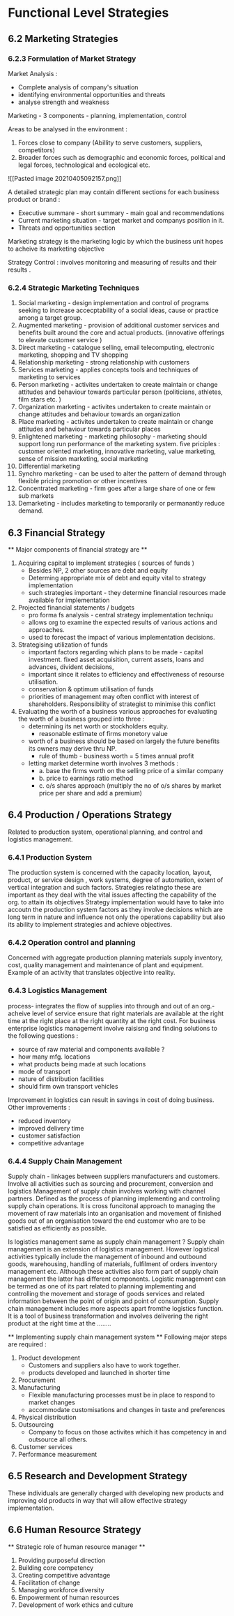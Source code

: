 # Functional Level Strategies

## 6.2 Marketing Strategies 

### 6.2.3 Formulation of Market Strategy

Market Analysis :
- Complete analysis of company's situation 
- identifying environmental opportunities and threats
- analyse strength and weakness 

Marketing - 3 components - planning, implementation, control

Areas to be analysed in the environment :
1. Forces close to company (Abillity to serve customers, suppliers, competitors)
2. Broader forces such as demographic and economic forces, political and legal forces, technological and ecological etc.

![[Pasted image 20210405092157.png]]

A detailed strategic plan may contain different sections for each business product or brand :
- Executive summare - short summary - main goal and recommendations 
- Current marketing situation - target market and companys position in it.
- Threats and opportunities section 

Marketing strategy is the marketing logic by which the business unit hopes to acheive its marketing objective

Strategy Control : involves monitoring and measuring of results and their results .

### 6.2.4 Strategic Marketing Techniques 
1. Social marketing - design implementation and control of programs seeking to increase accecptability of a social ideas, cause or practice among a target group.
2. Augmented marketing - provision of additional customer services and benefits built around the core and actual products. (innovative offerings to elevate customer service )
3. Direct marketing - catalogue selling, email telecomputing, electronic marketing, shopping and TV shopping
4. Relationship marketing - strong relationship with customers 
5. Services marketing - applies concepts tools and techniques of marketing to services 
6. Person marketing - activites undertaken to create maintain or change attitudes and behaviour towards particular person (politicians, athletes, film stars etc. )
7. Organization marketing - activites undertaken to create maintain or change attitudes and behaviour towards an organization 
8. Place marketing - activites undertaken to create maintain or change attitudes and behaviour towards particular places 
9. Enlightened marketing - marketing philosophy - marketing should support long run performance of the marketing system. five priciples : customer oriented marketing, innovative marketing, value marketing, sense of mission marketing, social marketing 
10. Differential marketing 
11. Synchro marketing - can be used to alter the pattern of demand through flexible pricing promotion or other incentives
12. Concentrated marketing - firm goes after a large share of one or few sub markets 
13. Demarketing - includes marketing to temporarily or permanantly reduce demand. 

## 6.3 Financial Strategy 
** Major components of financial strategy are ** 
1. Acquiring capital to implement strategies ( sources of funds )
	- Besides NP, 2 other sources are debt and equity 
	- Determing appropriate mix of debt and equity vital to strategy implementation
	- such strategies important - they determine financial resources made available for implementation
2. Projected financial statements / budgets 
	- pro forma fs analysis - central strategy implementation techniqu
	- allows org to examine the expected results of various actions and approaches.
	- used to forecast the impact of various implementation decisions.
3. Strategising utilization of funds 
	- important factors regarding which plans to be made - capital investment. fixed asset acquisition, current assets, loans and advances, divident decisions, 
	- important since it relates to efficiency and effectiveness of resourse utilisation.
	- conservation & optimum utilisation of funds 
	- priorities of management may often conflict with interest of shareholders. Responsibility of strategist to minimise this conflict 
4. Evaluating the worth of a business 
	various approaches for evaluating the worth of a business grouped into three :
	- determining its net worth or stockholders equity.
		- reasonable estimate of firms monetory value
	- worth of a business should be based on largely the future benefits its owners may derive thru NP.
		- rule of thumb - business worth = 5 times annual profit 
	- letting market determine worth involves 3 methods :
		- a. base the firms worth on the selling price of a similar company  
		- b. price to earnings ratio method 
		- c. o/s shares approach (multiply the no of o/s shares by market price per share and add a premium)



## 6.4 Production / Operations Strategy 
Related to production system, operational planning, and control and logistics management.

### 6.4.1 Production System 
The production system is concerned with the capacity location, layout, product, or service design , work systems, degree of automation, extent of vertical integration and such factors.
Strategies relatingto these are important as they deal with the vital issues affecting the capability of the org. to attain its objectives 
Strategy implementation would have to take into accoutn the production system factors as they involve decisions which are long term in nature and influence not only the operations capability but also its ability to implement strategies and achieve objectives.

### 6.4.2 Operation control and planning
Concerned with aggregate production planning materials supply inventory, cost, quality management and maintenance of plant and equipment.
Example of an activity that translates objective into reality.

### 6.4.3 Logistics Management 
process- integrates the flow of supplies into through and out of an org.- acheive level of service ensure that right materials are available at the right time at the right place at the right quantity at the right cost.
For business enterprise logistics management involve raisisng and finding solutions to the following questions :
- source of raw material and components available ?
- how many mfg. locations 
- what products being made at such locations
- mode of transport 
- nature of distribution facilities 
- should firm own transport vehicles

Improvement in logistics can result in savings in cost of doing business.
Other improvements :
- reduced inventory 
- improved delivery time 
- customer satisfaction 
- competitive advantage


### 6.4.4 Supply Chain Management 

Supply chain - linkages between suppliers manufacturers and customers.
Involve all activities such as sourcing and procurement, conversion and logistics 
Management of supply chain involves working with channel partners.
Defined as the process of planning implementing and controling supply chain operations.
It is cross funcitonal approach to managing the movement of raw materials into an organisation and movement of finished goods out of an organisation toward the end customer who are to be satisfied as efficiently as possible.

Is logistics management same as supply chain management ?
Supply chain management is an extension of logistics management. However logistical activities typically include the management of inbound and outbound goods, warehousing, handling of materials, fulfilment of orders inventory management etc.
Although these activities also form part of supply chain management the latter has different components. 
Logistic management can be termed as one of its part related to planning implementing and controlling the movement and storage of goods services and related information between the point of origin and point of consumption.
Supply chain management includes more aspects apart fromthe logistics function. 
It is a tool of business transformation and involves delivering the right product at the right time at the ........

** Implementing supply chain management system **
Following major steps are required :
1. Product development 
	- Customers and suppliers also have to work together.
	- products developed and launched in shorter time 
2. Procurement 
3. Manufacturing 
	- Flexible manufacturing processes must be in place to respond to market changes 
	- accommodate customisations and changes in taste and preferences 
4. Physical distribution 
5. Outsourcing 
	- Company to focus on those activites which it has competency in and outsource all others.
6. Customer services 
7. Performance measurement


## 6.5 Research and Development Strategy 
These individuals are generally charged with developing new products and improving old products in way that will allow effective strategy implementation.
## 6.6 Human Resource Strategy 
** Strategic role of human resource manager **
1. Providing purposeful direction 
2. Building core competency 
3. Creating competitive advantage 
4. Facilitation of change 
5. Managing workforce diversity 
6. Empowerment of human resources
7. Development of work ethics and culture 